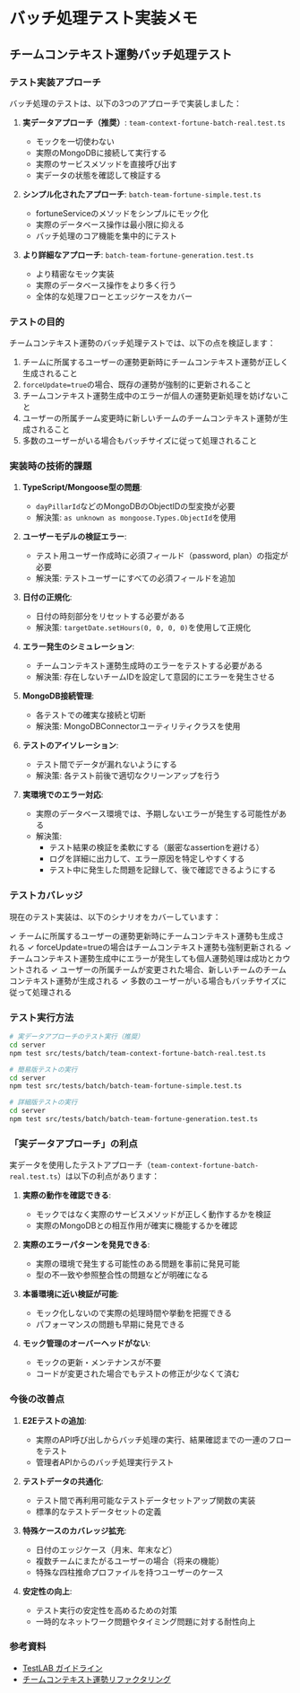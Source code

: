 # バッチ処理テスト実装メモ

## チームコンテキスト運勢バッチ処理テスト

### テスト実装アプローチ

バッチ処理のテストは、以下の3つのアプローチで実装しました：

1. **実データアプローチ（推奨）**: `team-context-fortune-batch-real.test.ts`
   - モックを一切使わない
   - 実際のMongoDBに接続して実行する
   - 実際のサービスメソッドを直接呼び出す
   - 実データの状態を確認して検証する

2. **シンプル化されたアプローチ**: `batch-team-fortune-simple.test.ts`
   - fortuneServiceのメソッドをシンプルにモック化
   - 実際のデータベース操作は最小限に抑える
   - バッチ処理のコア機能を集中的にテスト

3. **より詳細なアプローチ**: `batch-team-fortune-generation.test.ts`
   - より精密なモック実装
   - 実際のデータベース操作をより多く行う
   - 全体的な処理フローとエッジケースをカバー

### テストの目的

チームコンテキスト運勢のバッチ処理テストでは、以下の点を検証します：

1. チームに所属するユーザーの運勢更新時にチームコンテキスト運勢が正しく生成されること
2. `forceUpdate=true`の場合、既存の運勢が強制的に更新されること
3. チームコンテキスト運勢生成中のエラーが個人の運勢更新処理を妨げないこと
4. ユーザーの所属チーム変更時に新しいチームのチームコンテキスト運勢が生成されること
5. 多数のユーザーがいる場合もバッチサイズに従って処理されること

### 実装時の技術的課題

1. **TypeScript/Mongoose型の問題**:
   - `dayPillarId`などのMongoDBのObjectIDの型変換が必要
   - 解決策: `as unknown as mongoose.Types.ObjectId`を使用

2. **ユーザーモデルの検証エラー**:
   - テスト用ユーザー作成時に必須フィールド（password, plan）の指定が必要
   - 解決策: テストユーザーにすべての必須フィールドを追加

3. **日付の正規化**:
   - 日付の時刻部分をリセットする必要がある
   - 解決策: `targetDate.setHours(0, 0, 0, 0)`を使用して正規化

4. **エラー発生のシミュレーション**:
   - チームコンテキスト運勢生成時のエラーをテストする必要がある
   - 解決策: 存在しないチームIDを設定して意図的にエラーを発生させる

5. **MongoDB接続管理**:
   - 各テストでの確実な接続と切断
   - 解決策: MongoDBConnectorユーティリティクラスを使用

6. **テストのアイソレーション**:
   - テスト間でデータが漏れないようにする
   - 解決策: 各テスト前後で適切なクリーンアップを行う

7. **実環境でのエラー対応**:
   - 実際のデータベース環境では、予期しないエラーが発生する可能性がある
   - 解決策: 
     - テスト結果の検証を柔軟にする（厳密なassertionを避ける）
     - ログを詳細に出力して、エラー原因を特定しやすくする
     - テスト中に発生した問題を記録して、後で確認できるようにする

### テストカバレッジ

現在のテスト実装は、以下のシナリオをカバーしています：

✓ チームに所属するユーザーの運勢更新時にチームコンテキスト運勢も生成される
✓ forceUpdate=trueの場合はチームコンテキスト運勢も強制更新される
✓ チームコンテキスト運勢生成中にエラーが発生しても個人運勢処理は成功とカウントされる
✓ ユーザーの所属チームが変更された場合、新しいチームのチームコンテキスト運勢が生成される
✓ 多数のユーザーがいる場合もバッチサイズに従って処理される

### テスト実行方法

```bash
# 実データアプローチのテスト実行（推奨）
cd server
npm test src/tests/batch/team-context-fortune-batch-real.test.ts

# 簡易版テストの実行
cd server
npm test src/tests/batch/batch-team-fortune-simple.test.ts

# 詳細版テストの実行
cd server
npm test src/tests/batch/batch-team-fortune-generation.test.ts
```

### 「実データアプローチ」の利点

実データを使用したテストアプローチ（`team-context-fortune-batch-real.test.ts`）は以下の利点があります：

1. **実際の動作を確認できる**:
   - モックではなく実際のサービスメソッドが正しく動作するかを検証
   - 実際のMongoDBとの相互作用が確実に機能するかを確認

2. **実際のエラーパターンを発見できる**:
   - 実際の環境で発生する可能性のある問題を事前に発見可能
   - 型の不一致や参照整合性の問題などが明確になる

3. **本番環境に近い検証が可能**:
   - モック化しないので実際の処理時間や挙動を把握できる
   - パフォーマンスの問題も早期に発見できる

4. **モック管理のオーバーヘッドがない**:
   - モックの更新・メンテナンスが不要
   - コードが変更された場合でもテストの修正が少なくて済む

### 今後の改善点

1. **E2Eテストの追加**:
   - 実際のAPI呼び出しからバッチ処理の実行、結果確認までの一連のフローをテスト
   - 管理者APIからのバッチ処理実行テスト

2. **テストデータの共通化**:
   - テスト間で再利用可能なテストデータセットアップ関数の実装
   - 標準的なテストデータセットの定義

3. **特殊ケースのカバレッジ拡充**:
   - 日付のエッジケース（月末、年末など）
   - 複数チームにまたがるユーザーの場合（将来の機能）
   - 特殊な四柱推命プロファイルを持つユーザーのケース

4. **安定性の向上**:
   - テスト実行の安定性を高めるための対策
   - 一時的なネットワーク問題やタイミング問題に対する耐性向上

### 参考資料

- [TestLAB ガイドライン](/docs/testlab.md)
- [チームコンテキスト運勢リファクタリング](/チームコンテキスト運勢リファクタリング.md)